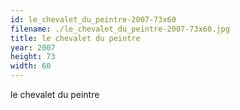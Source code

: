 ```yaml
---
id: le_chevalet_du_peintre-2007-73x60
filename: ./le_chevalet_du_peintre-2007-73x60.jpg
title: le chevalet du peintre
year: 2007
height: 73
width: 60
---
```


le chevalet du peintre
